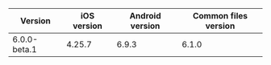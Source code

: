 | Version      | iOS version | Android version | Common files version |
|--------------|-------------|-----------------|----------------------|
| 6.0.0-beta.1 | 4.25.7      | 6.9.3           | 6.1.0                |
